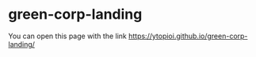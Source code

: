 # green-corp-landing
You can open this page with the link https://ytopioi.github.io/green-corp-landing/
